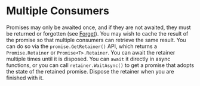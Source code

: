 # Multiple Consumers

Promises may only be awaited once, and if they are not awaited, they must be returned or forgotten (see [Forget](the-basics.md#forget)).
You may wish to cache the result of the promise so that multiple consumers can retrieve the same result. You can do so via the `promise.GetRetainer()` API, which returns a `Promise.Retainer` or `Promise<T>.Retainer`. You can await the retainer multiple times until it is disposed. You can `await` it directly in async functions, or you can call `retainer.WaitAsync()` to get a promise that adopts the state of the retained promise. Dispose the retainer when you are finished with it.